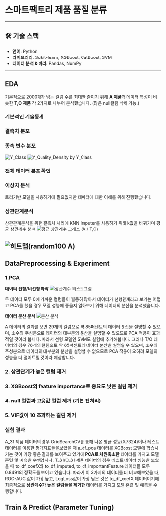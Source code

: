 # 스마트팩토리 제품 품질 분류
--------------------------------------

## 🛠️ 기술 스택
- **언어**: Python  
- **라이브러리**: Scikit-learn, XGBoost, CatBoost, SVM
- **데이터 분석 & 처리**: Pandas, NumPy
----------------------------------

## EDA
기본적으로 2000개가 넘는 컬럼 수를 최대한 줄이기 위해 **A 제품**과 데이터 특성이 비슷한 **T,O 제품** 각 2가지로 나누어 분석했습니다. (많은 null컬럼 삭제 가능.)
### 기본적인 기술통계
### 결측치 분포
### 종속 변수 분포
![Y_Class](https://github.com/user-attachments/assets/2f8f9950-a846-4cf4-a484-c73744a2b21e)
![Y_Quality_Density by Y_Class](https://github.com/user-attachments/assets/c0732bfd-5633-4fb2-bde8-5dbc6747e2d3)
### 전체 데이터 분포 확인
### 이상치 분석
트리기반 모델을 사용하기에 필요없지만 데이터에 대한 이해를 위해 진행했습니다.

### 상관관계분석
상관관계분석을 위한 결측치 처리에 KNN Imputer를 사용하기 위해 k값을 바꿔가며 평균 상관계수 분석
![평균 상관계수 그래프 (A / T,O)](https://github.com/user-attachments/assets/87e05475-e082-4e0e-80ba-a5c2eace0d80)

![히트맵(random100 A)](https://github.com/user-attachments/assets/06b53298-5e91-422e-afc0-be3e9e730d1c)
--------------------------------------
## DataPreprocessing & Experiment
### 1.PCA

**데이터 선형/비선형 파악**
![상관계수 히스토그램](https://github.com/user-attachments/assets/ca33da53-a9ac-4f0f-bf51-d97d7aab5948)

두 데이터 모두 0에 가까운 컬럼들이 월등히 많아서 데이터가 선형관계라고 보기는 어렵고 PCA를 했을 경우 모델 성능에 좋을지 알아보기 위해 데이터의 분산을 분석했습니다.

**데이터 분산 분석**
![분산 분석](https://github.com/user-attachments/assets/aa96f6d2-37b1-4a9f-9dcb-6493ab44badd)

A 데이터의 결과를 보면 29개의 컬럼으로 약 85퍼센트의 데이터 분산을 설명할 수 있으며, 소수의 주성분으로 데이터의 대부분의 분산을 설명할 수 있으므로 PCA 적용이 효과적일 것이라 봅니다. 따라서 선형 모델인 SVM도 실험에 추가해봅니다. 
그러나 T/O 데이터의 경우 78개의 컬럼으로 약 85퍼센트의 데이터 분산을 설명할 수 있으며, 소수의 주성분으로 데이터의 대부분의 분산을 설명할 수 없으므로 PCA 적용이 오히려 모델의 성능을 더 떨어트릴 것이라 예상합니다. 
### 2. 상관관계가 높은 컬럼 제거
### 3. XGBoost의 feature importance로 중요도 낮은 컬럼 제거
### 4. null 컬럼과 고윳값 컬럼 제거 (기본 전처리)
### 5. VIF값이 10 초과하는 컬럼 제거
### 실험 결과
A_31 제품 데이터의 경우 GridSearchCV를 통해 나온 평균 성능(0.7324)이나 테스트 데이터를 이용한 평가지표들을보았을 때 a_df_pca 데이터를 XGBoost 모델에 학습시키는 것이 가장 좋은 결과를 보여주고 있기에 **PCA로 차원축소한** 데이터를 가지고 모델 훈련 및 예측을 수행합니다.
T_31/O_31 제품 데이터의 경우 테스트 데이터 성능을 보았을 때 to_df_coefX와 to_df_imputed, to_df_importantFeature 데이터들 모두 0.8491의 정확도를 보이고 있습니다. 따라서 이 3가지의 데이터를 더 비교해보았을 때, ROC-AUC 값이 가장 높고, LogLoss값이 가장 낮은 것은 to_df_coefX 데이터이기에 최종적으로 **상관계수가 높은 컬럼들을 제거한** 데이터를 가지고 모델 훈련 및 예측을 수행합니다.

## Train & Predict (Parameter Tuning)
